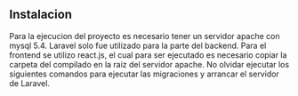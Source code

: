 ## Instalacion

Para la ejecucion del proyecto es necesario tener un servidor apache con mysql 5.4. Laravel solo fue utilizado para la parte del backend. Para el frontend se utilizo react.js, el cual para ser ejecutado es necesario copiar la carpeta del compilado en la raiz del servidor apache. No olvidar ejecutar los siguientes comandos para ejecutar las migraciones y arrancar el servidor de Laravel. 

